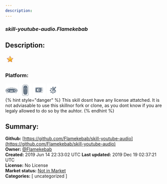 ```yaml
---
description: 
---
```


### _skill-youtube-audio.Flamekebab_  
## Description:  
  
![](../.gitbook/assets/star.png)  
### Platform:  
 ![Mark I](../.gitbook/assets/mark-1-icon.png)  ![Mark II](../.gitbook/assets/mark-2-icon.png)  ![Picroft](../.gitbook/assets/picroft-icon.png)  ![plasmoid](../.gitbook/assets/kde.png)   
{% hint style="danger" %}
This skill dosnt have any license attatched. It is not adviasable to use this skillnor fork or clone, as you dont know if you are legaly allowed to do so by the auhtor.
{% endhint %}
  
## Summary:  
**Github:** [https://github.com/Flamekebab/skill-youtube-audio](https://github.com/Flamekebab/skill-youtube-audio)  
**Owner:** [@Flamekebab](https://github.com/Flamekebab)  
**Created:** 2019 Jun 14 22:33:02 UTC  **Last updated:** 2019 Dec 19 02:37:21 UTC  
**License:** No License  
**Market status:** [Not in Market](https://market.mycroft.ai/skill/)  
**Categories:** [ uncategorized ]   
